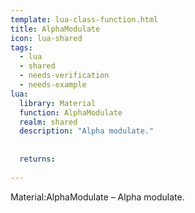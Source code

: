 ```yaml
---
template: lua-class-function.html
title: AlphaModulate
icon: lua-shared
tags:
  - lua
  - shared
  - needs-verification
  - needs-example
lua:
  library: Material
  function: AlphaModulate
  realm: shared
  description: "Alpha modulate."
  
  
  returns:
    
---
```


<div class="lua__search__keywords">
Material:AlphaModulate &#x2013; Alpha modulate.
</div>
